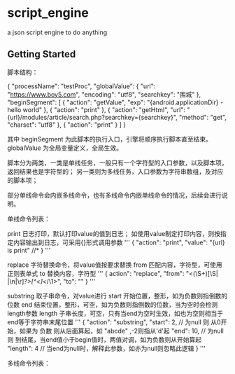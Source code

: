 # script_engine

a json script engine to do anything

## Getting Started

脚本结构：

{
    "processName": "testProc",
    "globalValue": {
        "url": "https://www.boy5.com",
        "encoding": "utf8",
        "searchkey": "围城"
    },
    "beginSegment": [
        {
            "action": "getValue",
            "exp": "{android.applicationDir} - hello world"
        },
        {
            "action": "print"
        },
        {
            "action": "getHtml",
            "url": "{url}/modules/article/search.php?searchkey={searchkey}",
            "method": "get",
            "charset": "utf8"
        },
        {
            "action": "print"
        }
    ]
}


其中 beginSegment 为此脚本的执行入口，引擎将顺序执行脚本直至结束。
globalValue 为全局变量定义，全局生效。

脚本分为两类，一类是单线任务，一般只有一个字符型的入口参数，以及脚本项，返回结果也是字符型的；
另一类则为多线任务，入口参数为字符串数组，及对应的脚本项；

部分单线命令会内嵌多线命令，也有多线命令内嵌单线命令的情况，后续会进行说明。

单线命令列表：

print   日志打印，默认打印value的值到日志；
        如使用value制定打印内容，则按指定内容输出到日志，可采用{}形式调用参数
'''
{
    "action": "print",
    "value": "{url} is print"   //*
}
'''

replace 字符替换命令，将value值按要求替换
        from 匹配内容，字符型，可使用正则表单式
        to 替换内容，字符型
'''
{
    action": "replace",
    "from": "<(\\S+)[\\S| |\\n|\\r]*?>[^<]*</\\1>",
    "to": ""
}
'''

substring   取子串命令，对value进行
        start 开始位置，整形，如为负数则指倒数的位数
        end 结束位置，整形，可空，如为负数则指倒数的位数，当为空时会检测length参数
        length 子串长度，可空，只有当end为空时生效，如也为空则相当于end等于字符串末尾位置
'''
{
    "action": "substring",
    "start": 2,  // 为null 则 从0开始，如果为 负数 则从后面算起，如 "abcde" ,-2则指从'd'起
    "end": 10,   // 为null 则 到结尾，当end值小于begin值时，两值对调，如为负数则从开始算起
    "length": 4  // 当end为null时，解释此参数，如亦为null则忽略此逻辑
}
'''

多线命令列表：